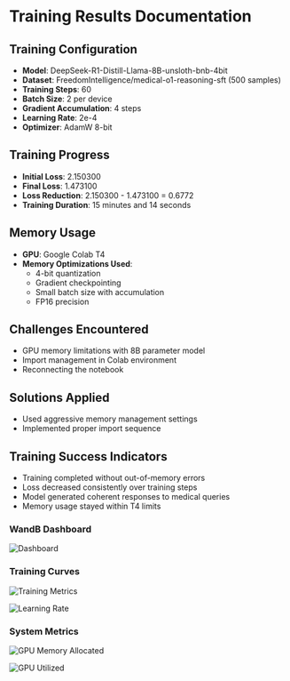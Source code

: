 # Training Results Documentation

## Training Configuration
- **Model**: DeepSeek-R1-Distill-Llama-8B-unsloth-bnb-4bit
- **Dataset**: FreedomIntelligence/medical-o1-reasoning-sft (500 samples)
- **Training Steps**: 60
- **Batch Size**: 2 per device 
- **Gradient Accumulation**: 4 steps
- **Learning Rate**: 2e-4
- **Optimizer**: AdamW 8-bit

## Training Progress
- **Initial Loss**: 2.150300
- **Final Loss**: 1.473100
- **Loss Reduction**: 2.150300 - 1.473100 = 0.6772
- **Training Duration**: 15 minutes and 14 seconds

## Memory Usage
- **GPU**: Google Colab T4
- **Memory Optimizations Used**:
  - 4-bit quantization
  - Gradient checkpointing
  - Small batch size with accumulation
  - FP16 precision

## Challenges Encountered
- GPU memory limitations with 8B parameter model
- Import management in Colab environment
- Reconnecting the notebook

## Solutions Applied
- Used aggressive memory management settings
- Implemented proper import sequence

## Training Success Indicators
- Training completed without out-of-memory errors
- Loss decreased consistently over training steps
- Model generated coherent responses to medical queries
- Memory usage stayed within T4 limits

### WandB Dashboard
![Dashboard](images/wandb-dashboard.png)

### Training Curves
![Training Metrics](images/training-loss-curve.png)

![Learning Rate](images/learning-rate.png)

### System Metrics
![GPU Memory Allocated](images/gpu-memory.png)

![GPU Utilized](images/gpu-utilization.png)

